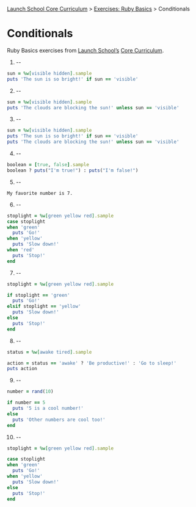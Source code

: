 [Launch School Core Curriculum][readme] >
[Exercises: Ruby Basics][ruby-basics] >
Conditionals

# Conditionals

Ruby Basics exercises from [Launch School’s][launch-school] [Core Curriculum][core-curriculum].

1. --

```ruby
sun = %w[visible hidden].sample
puts 'The sun is so bright!' if sun == 'visible'
```

2. --

```ruby
sun = %w[visible hidden].sample
puts 'The clouds are blocking the sun!' unless sun == 'visible'
```

3. --

```ruby
sun = %w[visible hidden].sample
puts 'The sun is so bright!' if sun == 'visible'
puts 'The clouds are blocking the sun!' unless sun == 'visible'
```

4. --

```ruby
boolean = [true, false].sample
boolean ? puts("I'm true!") : puts("I'm false!")
```

5. --

```text
My favorite number is 7.
```

6. --

```ruby
stoplight = %w[green yellow red].sample
case stoplight
when 'green'
  puts 'Go!'
when 'yellow'
  puts 'Slow down!'
when 'red'
  puts 'Stop!'
end
```

7. --

```ruby
stoplight = %w[green yellow red].sample

if stoplight == 'green'
  puts 'Go!'
elsif stoplight == 'yellow'
  puts 'Slow down!'
else
  puts 'Stop!'
end
```

8. --

```ruby
status = %w[awake tired].sample

action = status == 'awake' ? 'Be productive!' : 'Go to sleep!'
puts action
```

9. --

```ruby
number = rand(10)

if number == 5
  puts '5 is a cool number!'
else
  puts 'Other numbers are cool too!'
end
```

10. --

```ruby
stoplight = %w[green yellow red].sample

case stoplight
when 'green'
  puts 'Go!'
when 'yellow'
  puts 'Slow down!'
else
  puts 'Stop!'
end
```

[readme]: /README.md
[ruby-basics]: ruby-basics-contents.md
[core-curriculum]: https://launchschool.com/courses
[launch-school]: https://launchschool.com
